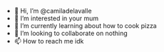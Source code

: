 - 👋 Hi, I’m @camiladelavalle
- 👀 I’m interested in your mum
- 🌱 I’m currently learning about how to cook pizza
- 💞️ I’m looking to collaborate on nothing
- 📫 How to reach me idk

<!---
camiladelavalle/camiladelavalle is a ✨ special ✨ repository because its `README.md` (this file) appears on your GitHub profile.
You can click the Preview link to take a look at your changes.
--->
